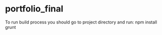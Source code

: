 # portfolio_final

To run build process you should go to project directory and run:
npm install
grunt
